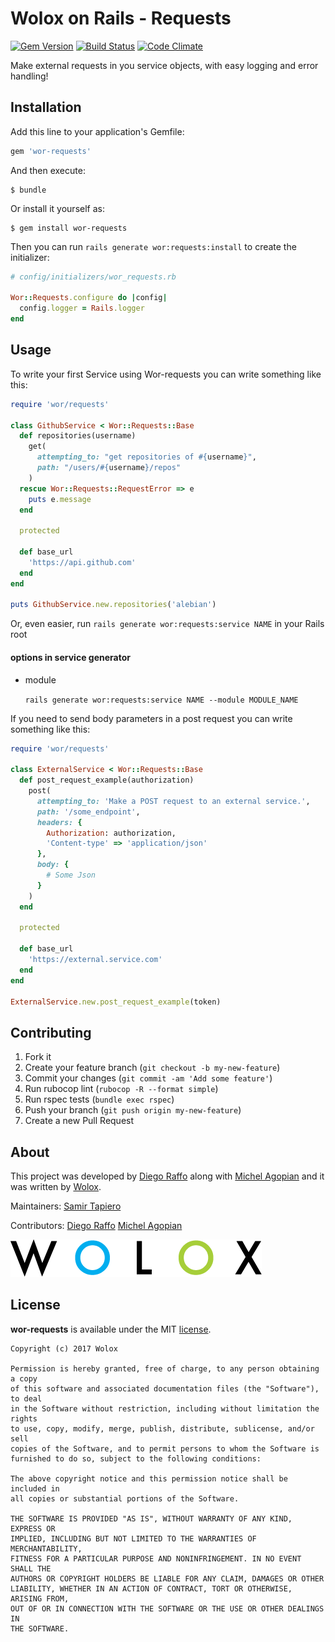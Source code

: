 # Wolox on Rails - Requests
[![Gem Version](https://badge.fury.io/rb/wor-requests.svg)](https://badge.fury.io/rb/wor-requests)
[![Build Status](https://travis-ci.org/Wolox/wor-requests.svg)](https://travis-ci.org/Wolox/wor-requests)
[![Code Climate](https://codeclimate.com/github/Wolox/wor-requests/badges/gpa.svg)](https://codeclimate.com/github/Wolox/wor-requests)

Make external requests in you service objects, with easy logging and error handling!

## Installation

Add this line to your application's Gemfile:

```ruby
gem 'wor-requests'
```

And then execute:

    $ bundle

Or install it yourself as:

    $ gem install wor-requests

Then you can run `rails generate wor:requests:install` to create the initializer:

```ruby
# config/initializers/wor_requests.rb

Wor::Requests.configure do |config|
  config.logger = Rails.logger
end
```

## Usage

To write your first Service using Wor-requests you can write something like this:

```ruby
require 'wor/requests'

class GithubService < Wor::Requests::Base
  def repositories(username)
    get(
      attempting_to: "get repositories of #{username}",
      path: "/users/#{username}/repos"
    )
  rescue Wor::Requests::RequestError => e
    puts e.message
  end

  protected

  def base_url
    'https://api.github.com'
  end
end

puts GithubService.new.repositories('alebian')
```

Or, even easier, run `rails generate wor:requests:service NAME` in your Rails root
#### options in service generator
- module

  `rails generate wor:requests:service NAME --module MODULE_NAME`


If you need to send body parameters in a post request you can write something like this:

```ruby
require 'wor/requests'

class ExternalService < Wor::Requests::Base
  def post_request_example(authorization)
    post(
      attempting_to: 'Make a POST request to an external service.',
      path: '/some_endpoint',
      headers: {
        Authorization: authorization,
        'Content-type' => 'application/json'
      },
      body: {
        # Some Json
      }
    )
  end

  protected

  def base_url
    'https://external.service.com'
  end
end

ExternalService.new.post_request_example(token)
```

## Contributing

1. Fork it
2. Create your feature branch (`git checkout -b my-new-feature`)
3. Commit your changes (`git commit -am 'Add some feature'`)
4. Run rubocop lint (`rubocop -R --format simple`)
5. Run rspec tests (`bundle exec rspec`)
6. Push your branch (`git push origin my-new-feature`)
7. Create a new Pull Request

## About ##
This project was developed by [Diego Raffo](https://github.com/enanodr) along with [Michel Agopian](https://github.com/mishuagopian) and it was written by [Wolox](http://www.wolox.com.ar).

Maintainers: [Samir Tapiero](https://github.com/blacksam07)

Contributors: [Diego Raffo](https://github.com/enanodr) [Michel Agopian](https://github.com/mishuagopian)

![Wolox](https://raw.githubusercontent.com/Wolox/press-kit/master/logos/logo_banner.png)

## License

**wor-requests** is available under the MIT [license](https://raw.githubusercontent.com/Wolox/wor-requests/master/LICENSE.md).

    Copyright (c) 2017 Wolox

    Permission is hereby granted, free of charge, to any person obtaining a copy
    of this software and associated documentation files (the "Software"), to deal
    in the Software without restriction, including without limitation the rights
    to use, copy, modify, merge, publish, distribute, sublicense, and/or sell
    copies of the Software, and to permit persons to whom the Software is
    furnished to do so, subject to the following conditions:

    The above copyright notice and this permission notice shall be included in
    all copies or substantial portions of the Software.

    THE SOFTWARE IS PROVIDED "AS IS", WITHOUT WARRANTY OF ANY KIND, EXPRESS OR
    IMPLIED, INCLUDING BUT NOT LIMITED TO THE WARRANTIES OF MERCHANTABILITY,
    FITNESS FOR A PARTICULAR PURPOSE AND NONINFRINGEMENT. IN NO EVENT SHALL THE
    AUTHORS OR COPYRIGHT HOLDERS BE LIABLE FOR ANY CLAIM, DAMAGES OR OTHER
    LIABILITY, WHETHER IN AN ACTION OF CONTRACT, TORT OR OTHERWISE, ARISING FROM,
    OUT OF OR IN CONNECTION WITH THE SOFTWARE OR THE USE OR OTHER DEALINGS IN
    THE SOFTWARE.
